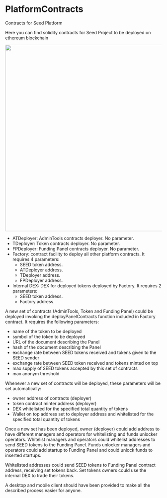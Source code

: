 # PlatformContracts
Contracts for Seed Platform 

Here you can find solidity contracts for Seed Project to be deployed on ethereum blockchain

<img src="https://github.com/seedventure/PlatformContracts/blob/master/SeedPlatform.png" width='600px'>

+	ATDeployer: AdminTools contracts deployer. No parameter.
+	TDeployer: Token contracts deployer. No parameter.
+	FPDeployer: Funding Panel contracts deployer. No parameter.
+ Factory: contract facility to deploy all other platform contracts. It requires 4 parameters:
  - SEED token address.
  - ATDeployer address.
  - TDeployer address.
  - FPDeployer address.
+ Internal DEX: DEX for deployed tokens deployed by Factory. It requires 2 parameters:
  - SEED token address.
  - Factory address.
  
A new set of contracts (AdminTools, Token and Funding Panel) could be deployed invoking the deployPanelContracts function included in Factory contract. It requires the following parameters:
- name of the token to be deployed
- symbol of the token to be deployed
- URL of the document describing the Panel
- hash of the document describing the Panel
- exchange rate between SEED tokens received and tokens given to the SEED sender
- exchange rate between SEED token received and tokens minted on top
- max supply of SEED tokens accepted by this set of contracts
- max anonym threshold

Whenever a new set of contracts will be deployed, these parameters will be set automatically:
- owner address of contracts (deployer)
- token contract minter address (deployer)
- DEX whitelisted for the specified total quantity of tokens
- Wallet on top address set to deployer address and whitelisted for the specified total quantity of tokens

Once a new set has been deployed, owner (deployer) could add address to have different managers and operators for whitelisting and funds unlocker operators. 
Whitelist managers and operators could whitelist addresses to send SEED tokens to the Funding Panel.
Funds unlocker managers and operators could add startup to Funding Panel and could unlock funds to inserted startups.

Whitelisted addresses could send SEED tokens to Funding Panel contract address, receiving set tokens back.
Set tokens owners could use the internal DEX to trade their tokens.

A desktop and mobile client should have been provided to make all the described process easier for anyone.
